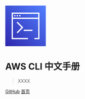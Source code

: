 ![logo](./images/Arch_AWS-Command-Line-Interface_48.svg)

# AWS CLI 中文手册

> XXXX

[GitHub](https://github.com/allinaws/AWS-CLI-Command.git)
[首页](README)

